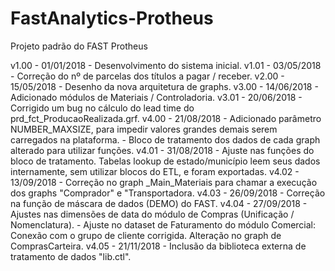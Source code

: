 # FastAnalytics-Protheus
Projeto padrão do FAST Protheus

v1.00 - 01/01/2018 - Desenvolvimento do sistema inicial.
v1.01 - 03/05/2018 - Correção do nº de parcelas dos títulos a pagar / receber.
v2.00 - 15/05/2018 - Desenho da nova arquitetura de graphs.
v3.00 - 14/06/2018 - Adicionado módulos de Materiais / Controladoria.
v3.01 - 20/06/2018 - Corrigido um bug no cálculo do lead time do prd_fct_ProducaoRealizada.grf.
v4.00 - 21/08/2018 - Adicionado parâmetro NUMBER_MAXSIZE, para impedir valores grandes demais
                     serem carregados na plataforma.
                   - Bloco de tratamento dos dados de cada graph alterado para utilizar funções.
v4.01 - 31/08/2018 - Ajuste nas funções do bloco de tratamento. Tabelas lookup de estado/município
                     leem seus dados internamente, sem utilizar blocos do ETL, e foram exportadas.
v4.02 - 13/09/2018 - Correção no graph _Main_Materiais para chamar a execução dos graphs "Comprador"
                     e "Transportadora.
v4.03 - 26/09/2018 - Correção na função de máscara de dados (DEMO) do FAST.
v4.04 - 27/09/2018 - Ajustes nas dimensões de data do módulo de Compras (Unificação / Nomenclatura).
                   - Ajuste no dataset de Faturamento do módulo Comercial: Conexão com o grupo
                     de cliente corrigida. Alteração no graph de ComprasCarteira.
v4.05 - 21/11/2018 - Inclusão da biblioteca externa de tratamento de dados "lib.ctl".
